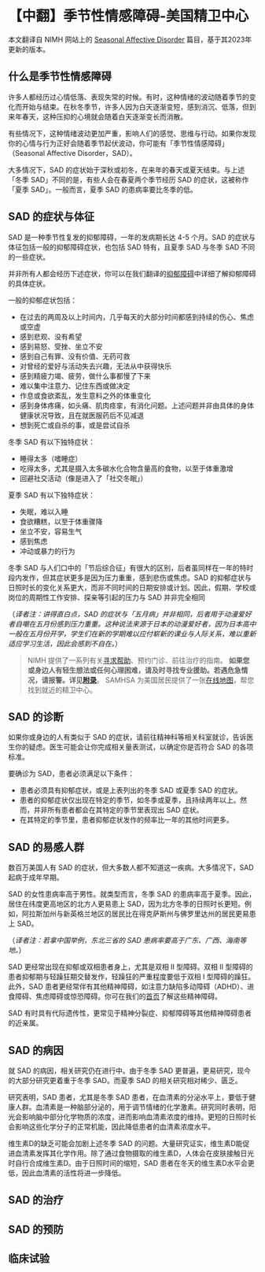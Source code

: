 # 【中翻】季节性情感障碍-美国精卫中心

本文翻译自 NIMH 网站上的 [Seasonal Affective Disorder](https://www.nimh.nih.gov/health/publications/seasonal-affective-disorder) 篇目，基于其2023年更新的版本。

## 什么是季节性情感障碍

许多人都经历过心情低落、表现失常的时候。有时，这种情绪的波动随着季节的变化而开始与结束。在秋冬季节，许多人因为白天逐渐变短，感到消沉、低落，但到来年春天，这种压抑的心境就会随着白天逐渐变长而消散。

有些情况下，这种情绪波动更加严重，影响人们的感觉、思维与行动。如果你发现你的心情与行为正好会随着季节起伏波动，你可能有「季节性情感障碍」（Seasonal Affective Disorder，SAD）。

大多情况下，SAD 的症状始于深秋或初冬，在来年的春天或夏天结束。与上述「冬季 SAD」不同的是，有些人会在春夏两个季节经历 SAD 的症状，这被称作「夏季 SAD」。一般而言，夏季 SAD 的患病率要比冬季的低。

## SAD 的症状与体征

SAD 是一种季节性复发的抑郁障碍，一年的发病期长达 4-5 个月。SAD 的症状与体征包括一般的抑郁障碍症状，也包括 SAD 特有，且夏季 SAD 与冬季 SAD 不同的一些症状。

并非所有人都会经历下述症状，你可以在我们翻译的[抑郁障碍](./Depression.md)中详细了解抑郁障碍的具体症状。

一般的抑郁症状包括：

- 在过去的两周及以上时间内，几乎每天的大部分时间都感到持续的伤心、焦虑或空虚
- 感到悲观、没有希望
- 感到易怒、受挫、坐立不安
- 感到自己有罪、没有价值、无药可救
- 对曾经的爱好与活动失去兴趣，无法从中获得快乐
- 感到精疲力竭、疲劳，做什么事都慢了下来
- 难以集中注意力、记住东西或做决定
- 作息或食欲紊乱，发生意料之外的体重变化
- 感到身体疼痛，如头痛、肌肉痉挛，有消化问题。上述问题并非由具体的身体健康状况导致，且在就医服药后不见减退
- 想到死亡或自杀的事，或是尝试自杀

冬季 SAD 有以下独特症状：

- 睡得太多（嗜睡症）
- 吃得太多，尤其是摄入太多碳水化合物含量高的食物，以至于体重激增
- 回避社交活动（像是进入了「社交冬眠」）

夏季 SAD 有以下独特症状：

- 失眠，难以入睡
- 食欲糟糕，以至于体重骤降
- 坐立不安，容易生气
- 感到焦虑
- 冲动或暴力的行为

冬季 SAD 与人们口中的「节后综合征」有很大的区别，后者虽同样在一年的特时段内发作，但其症状更多是因为压力重重，感到悲伤或焦虑。SAD 的抑郁症状与日照时长的变化关系更大，而非不同时间的日期安排或计划。因此，假期、学校或岗位的周期性工作安排、探亲等引起的压力与 SAD 并非完全相同

（*译者注：讲得直白点，SAD 的症状与「五月病」并非相同，后者用于动漫爱好者自嘲在五月份感到压力重重。这种说法来源于日本的动漫爱好者，因为日本高中一般在五月份开学，学生们在新的学期难以应付崭新的课业与人际关系，难以重新适应学习生活，因此会感到不自在。*）

> NIMH 提供了一系列有关[寻求帮助](https://www.nimh.nih.gov/health/find-help)、预约门诊、前往治疗的指南。
> **如果您或身边人有轻生想法或任何心理困难，请及时寻找专业援助。若遇危急情况，请报警。详见[附录](../appendix.md#危机干预与报警)**。
> SAMHSA 为美国居民提供了一张[在线地图](https://findtreatment.gov/)，帮您找到就近的精卫中心。

## SAD 的诊断

如果你或身边的人有类似于 SAD 的症状，请前往精神科等相关科室就诊，告诉医生你的疑虑。医生可能会让你完成相关量表测试，以确定你是否符合 SAD 的各项标准。

要确诊为 SAD，患者必须满足以下条件：

- 患者必须具有抑郁症状，或是上表列出的冬季 SAD 或夏季 SAD 的症状。
- 患者的抑郁症状仅出现在特定的季节，如冬季或夏季，且持续两年以上。然而，并非所有患者都会在其特定的季节里表现出 SAD 症状。
- 在其特定的季节里，患者抑郁症状发作的频率比一年的其他时间更多。

## SAD 的易感人群

数百万美国人有 SAD 的症状，但大多数人都不知道这一疾病。大多情况下，SAD 起病于成年早期。

SAD 的女性患病率高于男性。就类型而言，冬季 SAD 的患病率高于夏季。因此，居住在纬度更高地区的北方人更易患上 SAD，因为北方冬季的日照时长更短。例如，阿拉斯加州与新英格兰地区的居民比在得克萨斯州与佛罗里达州的居民更易患上 SAD。

（*译者注：若拿中国举例，东北三省的 SAD 患病率要高于广东、广西、海南等地。*）

SAD 更经常出现在抑郁或双相患者身上，尤其是双相 II 型障碍。双相 II 型障碍的患者抑郁期与轻躁狂期交替发作，轻躁狂的严重程度要低于双相 I 型障碍的躁狂。此外，SAD 患者更经常伴有其他精神障碍，如注意力缺陷多动障碍（ADHD）、进食障碍、焦虑障碍或惊恐障碍。你可在我们的[首页](../README.md)了解这些精神障碍。

SAD 有时具有代际遗传性，更常见于精神分裂症、抑郁障碍等其他精神障碍患者的近亲属。

## SAD 的病因

就 SAD 的病因，相关研究仍在进行中。由于冬季 SAD 更普遍，更易研究，现今的大部分研究更着重于冬季 SAD。而夏季 SAD 的相关研究相对稀少、匮乏。

研究表明，SAD 患者，尤其是冬季 SAD 患者，在血清素的分泌水平上，要低于健康人群。血清素是一种脑部分泌的，用于调节情绪的化学激素。研究同时表明，阳光会影响脑中部分化学物质的浓度，进而影响血清素浓度的维持。更短的日照时长会影响这些化学分子的正常机能，因此降低患者的血清素浓度水平。

维生素D的缺乏可能会加剧上述冬季 SAD 的问题。大量研究证实，维生素D能促进血清素发挥其化学作用。除了通过食物摄取的维生素D，人体会在皮肤接触日光时自行合成维生素D。由于日照时间的缩短，SAD 患者在冬天的维生素D水平会更低，因此血清素的活性将进一步降低。

## SAD 的治疗

## SAD 的预防

## 临床试验
